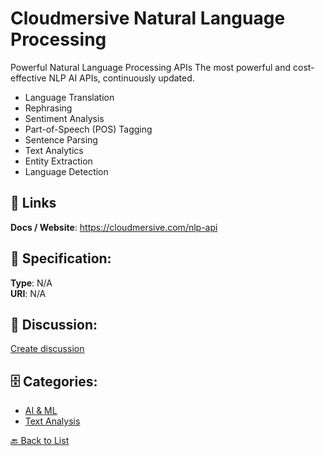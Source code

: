 # Cloudmersive Natural Language Processing


Powerful Natural Language Processing APIs
The most powerful and cost-effective NLP AI APIs, continuously updated.
- Language Translation
- Rephrasing
- Sentiment Analysis
- Part-of-Speech (POS) Tagging
- Sentence Parsing
- Text Analytics
- Entity Extraction
- Language Detection

##  🔗 Links
**Docs / Website**: https://cloudmersive.com/nlp-api

## 🧬 Specification:
**Type**: N/A  
**URI**: N/A

## 💬 Discussion:
[Create discussion](https://github.com/apis-list/apis-list/discussions/new)

## 🗄️ Categories:
- [AI & ML](https://github.com/apis-list/apis-list#ai--ml)
- [Text Analysis](https://github.com/apis-list/apis-list#text-analysis)




[🔙 Back to List](https://github.com/apis-list/apis-list)

